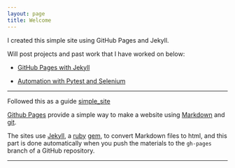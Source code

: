 ```yaml
---
layout: page
title: Welcome
---
```


I created this simple site using GitHub Pages and Jekyll.

Will post projects and past work that I have worked on below:

- [GitHub Pages with Jekyll](pages/github_pages_with_jekyll.html)

- [Automation with Pytest and Selenium](https://github.com/kevinwlip/Automation.git)


---


Followed this as a guide [simple_site](https://kbroman.org/simple_site)

[Github Pages](https://pages.github.com) provide a simple way to make a
website using
[Markdown](https://daringfireball.net/projects/markdown/) and
[git](https://git-scm.com).

The sites use [Jekyll](https://jekyllrb.com/), a
[ruby](https://www.ruby-lang.org/en/) [gem](https://rubygems.org/), to
convert Markdown files to html, and this part is done
automatically when you push the materials to the `gh-pages` branch
of a GitHub repository.


---
